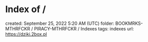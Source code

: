 # Index of /

created: September 25, 2022 5:20 AM (UTC)
folder: BOOKMRKS-MTHRFCKR / PIRACY-MTHRFCKR / Indexes
tags: indexes
url: https://dziki.2box.pl